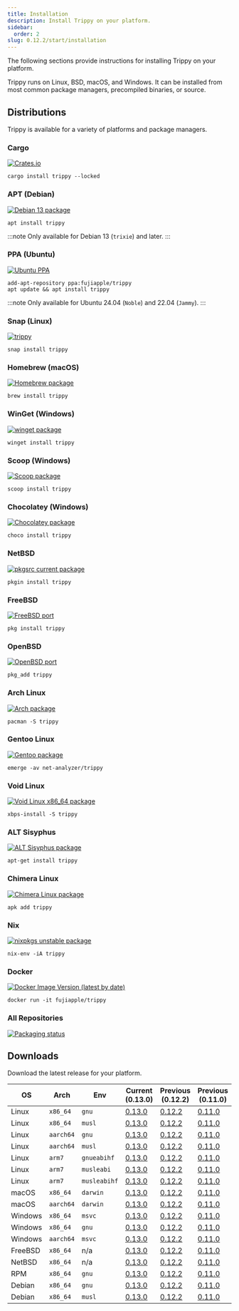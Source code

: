 ```yaml
---
title: Installation
description: Install Trippy on your platform.
sidebar:
  order: 2
slug: 0.12.2/start/installation
---
```


The following sections provide instructions for installing Trippy on your platform.

Trippy runs on Linux, BSD, macOS, and Windows. It can be installed from most common package managers, precompiled
binaries, or source.

## Distributions

Trippy is available for a variety of platforms and package managers.

### Cargo

[![Crates.io](https://img.shields.io/crates/v/trippy)](https://crates.io/crates/trippy/0.13.0)

```shell
cargo install trippy --locked
```

### APT (Debian)

[![Debian 13 package](https://repology.org/badge/version-for-repo/debian_13/trippy.svg)](https://tracker.debian.org/pkg/trippy)

```shell
apt install trippy
```

:::note
Only available for Debian 13 (`trixie`) and later.
:::

### PPA (Ubuntu)

[![Ubuntu PPA](https://img.shields.io/badge/Ubuntu%20PPA-0.13.0-brightgreen)](https://launchpad.net/~fujiapple/+archive/ubuntu/trippy/+packages)

```shell
add-apt-repository ppa:fujiapple/trippy
apt update && apt install trippy
```

:::note
Only available for Ubuntu 24.04 (`Noble`) and 22.04 (`Jammy`).
:::

### Snap (Linux)

[![trippy](https://snapcraft.io/trippy/badge.svg)](https://snapcraft.io/trippy)

```shell
snap install trippy
```

### Homebrew (macOS)

[![Homebrew package](https://repology.org/badge/version-for-repo/homebrew/trippy.svg)](https://formulae.brew.sh/formula/trippy)

```shell
brew install trippy
```

### WinGet (Windows)

[![winget package](https://img.shields.io/badge/WinGet-0.13.0-brightgreen)](https://github.com/microsoft/winget-pkgs/tree/master/manifests/f/FujiApple/Trippy/0.13.0)

```shell
winget install trippy
```

### Scoop (Windows)

[![Scoop package](https://img.shields.io/scoop/v/trippy?style=flat\&labelColor=5c5c5c\&color=%234dc71f)](https://github.com/ScoopInstaller/Main/blob/master/bucket/trippy.json)

```shell
scoop install trippy
```

### Chocolatey (Windows)

[![Chocolatey package](https://repology.org/badge/version-for-repo/chocolatey/trippy.svg)](https://community.chocolatey.org/packages/trippy)

```shell
choco install trippy
```

### NetBSD

[![pkgsrc current package](https://repology.org/badge/version-for-repo/pkgsrc_current/trippy.svg)](https://pkgsrc.se/net/trippy)

```shell
pkgin install trippy
```

### FreeBSD

[![FreeBSD port](https://repology.org/badge/version-for-repo/freebsd/trippy.svg)](https://www.freshports.org/net/trippy/)

```shell
pkg install trippy
```

### OpenBSD

[![OpenBSD port](https://repology.org/badge/version-for-repo/openbsd/trippy.svg)](https://openports.pl/path/net/trippy)

```shell
pkg_add trippy
```

### Arch Linux

[![Arch package](https://repology.org/badge/version-for-repo/arch/trippy.svg)](https://archlinux.org/packages/extra/x86_64/trippy)

```shell
pacman -S trippy
```

### Gentoo Linux

[![Gentoo package](https://repology.org/badge/version-for-repo/gentoo/trippy.svg)](https://packages.gentoo.org/packages/net-analyzer/trippy)

```shell
emerge -av net-analyzer/trippy
```

### Void Linux

[![Void Linux x86\_64 package](https://repology.org/badge/version-for-repo/void_x86_64/trippy.svg)](https://github.com/void-linux/void-packages/tree/master/srcpkgs/trippy)

```shell
xbps-install -S trippy
```

### ALT Sisyphus

[![ALT Sisyphus package](https://repology.org/badge/version-for-repo/altsisyphus/trippy.svg)](https://packages.altlinux.org/en/sisyphus/srpms/trippy/)

```shell
apt-get install trippy
```

### Chimera Linux

[![Chimera Linux package](https://repology.org/badge/version-for-repo/chimera/trippy.svg)](https://github.com/chimera-linux/cports/tree/master/user/trippy)

```shell
apk add trippy
```

### Nix

[![nixpkgs unstable package](https://repology.org/badge/version-for-repo/nix_unstable/trippy.svg)](https://github.com/NixOS/nixpkgs/blob/master/pkgs/by-name/tr/trippy/package.nix)

```shell
nix-env -iA trippy
```

### Docker

[![Docker Image Version (latest by date)](https://img.shields.io/docker/v/fujiapple/trippy)](https://hub.docker.com/r/fujiapple/trippy/)

```shell
docker run -it fujiapple/trippy
```

### All Repositories

[![Packaging status](https://repology.org/badge/vertical-allrepos/trippy.svg)](https://repology.org/project/trippy/versions)

## Downloads

Download the latest release for your platform.

| OS      | Arch      | Env          | Current (0.13.0)                                                                                                              | Previous (0.12.2)                                                                                                             | Previous (0.11.0)                                                                                                             |
| ------- | --------- | ------------ | ----------------------------------------------------------------------------------------------------------------------------- | ----------------------------------------------------------------------------------------------------------------------------- | ----------------------------------------------------------------------------------------------------------------------------- |
| Linux   | `x86_64`  | `gnu`        | [0.13.0](https://github.com/fujiapple852/trippy/releases/download/0.13.0/trippy-0.13.0-x86_64-unknown-linux-gnu.tar.gz)       | [0.12.2](https://github.com/fujiapple852/trippy/releases/download/0.12.2/trippy-0.12.2-x86_64-unknown-linux-gnu.tar.gz)       | [0.11.0](https://github.com/fujiapple852/trippy/releases/download/0.11.0/trippy-0.11.0-x86_64-unknown-linux-gnu.tar.gz)       |
| Linux   | `x86_64`  | `musl`       | [0.13.0](https://github.com/fujiapple852/trippy/releases/download/0.13.0/trippy-0.13.0-x86_64-unknown-linux-musl.tar.gz)      | [0.12.2](https://github.com/fujiapple852/trippy/releases/download/0.12.2/trippy-0.12.2-x86_64-unknown-linux-musl.tar.gz)      | [0.11.0](https://github.com/fujiapple852/trippy/releases/download/0.11.0/trippy-0.11.0-x86_64-unknown-linux-musl.tar.gz)      |
| Linux   | `aarch64` | `gnu`        | [0.13.0](https://github.com/fujiapple852/trippy/releases/download/0.13.0/trippy-0.13.0-aarch64-unknown-linux-gnu.tar.gz)      | [0.12.2](https://github.com/fujiapple852/trippy/releases/download/0.12.2/trippy-0.12.2-aarch64-unknown-linux-gnu.tar.gz)      | [0.11.0](https://github.com/fujiapple852/trippy/releases/download/0.11.0/trippy-0.11.0-aarch64-unknown-linux-gnu.tar.gz)      |
| Linux   | `aarch64` | `musl`       | [0.13.0](https://github.com/fujiapple852/trippy/releases/download/0.13.0/trippy-0.13.0-aarch64-unknown-linux-musl.tar.gz)     | [0.12.2](https://github.com/fujiapple852/trippy/releases/download/0.12.2/trippy-0.12.2-aarch64-unknown-linux-musl.tar.gz)     | [0.11.0](https://github.com/fujiapple852/trippy/releases/download/0.11.0/trippy-0.11.0-aarch64-unknown-linux-musl.tar.gz)     |
| Linux   | `arm7`    | `gnueabihf`  | [0.13.0](https://github.com/fujiapple852/trippy/releases/download/0.13.0/trippy-0.13.0-armv7-unknown-linux-gnueabihf.tar.gz)  | [0.12.2](https://github.com/fujiapple852/trippy/releases/download/0.12.2/trippy-0.12.2-armv7-unknown-linux-gnueabihf.tar.gz)  | [0.11.0](https://github.com/fujiapple852/trippy/releases/download/0.11.0/trippy-0.11.0-armv7-unknown-linux-gnueabihf.tar.gz)  |
| Linux   | `arm7`    | `musleabi`   | [0.13.0](https://github.com/fujiapple852/trippy/releases/download/0.13.0/trippy-0.13.0-armv7-unknown-linux-musleabi.tar.gz)   | [0.12.2](https://github.com/fujiapple852/trippy/releases/download/0.12.2/trippy-0.12.2-armv7-unknown-linux-musleabi.tar.gz)   | [0.11.0](https://github.com/fujiapple852/trippy/releases/download/0.11.0/trippy-0.11.0-armv7-unknown-linux-musleabi.tar.gz)   |
| Linux   | `arm7`    | `musleabihf` | [0.13.0](https://github.com/fujiapple852/trippy/releases/download/0.13.0/trippy-0.13.0-armv7-unknown-linux-musleabihf.tar.gz) | [0.12.2](https://github.com/fujiapple852/trippy/releases/download/0.12.2/trippy-0.12.2-armv7-unknown-linux-musleabihf.tar.gz) | [0.11.0](https://github.com/fujiapple852/trippy/releases/download/0.11.0/trippy-0.11.0-armv7-unknown-linux-musleabihf.tar.gz) |
| macOS   | `x86_64`  | `darwin`     | [0.13.0](https://github.com/fujiapple852/trippy/releases/download/0.13.0/trippy-0.13.0-x86_64-apple-darwin.tar.gz)            | [0.12.2](https://github.com/fujiapple852/trippy/releases/download/0.12.2/trippy-0.12.2-x86_64-apple-darwin.tar.gz)            | [0.11.0](https://github.com/fujiapple852/trippy/releases/download/0.11.0/trippy-0.11.0-x86_64-apple-darwin.tar.gz)            |
| macOS   | `aarch64` | `darwin`     | [0.13.0](https://github.com/fujiapple852/trippy/releases/download/0.13.0/trippy-0.13.0-aarch64-apple-darwin.tar.gz)           | [0.12.2](https://github.com/fujiapple852/trippy/releases/download/0.12.2/trippy-0.12.2-aarch64-apple-darwin.tar.gz)           | [0.11.0](https://github.com/fujiapple852/trippy/releases/download/0.11.0/trippy-0.11.0-aarch64-apple-darwin.tar.gz)           |
| Windows | `x86_64`  | `msvc`       | [0.13.0](https://github.com/fujiapple852/trippy/releases/download/0.13.0/trippy-0.13.0-x86_64-pc-windows-msvc.zip)            | [0.12.2](https://github.com/fujiapple852/trippy/releases/download/0.12.2/trippy-0.12.2-x86_64-pc-windows-msvc.zip)            | [0.11.0](https://github.com/fujiapple852/trippy/releases/download/0.11.0/trippy-0.11.0-x86_64-pc-windows-msvc.zip)            |
| Windows | `x86_64`  | `gnu`        | [0.13.0](https://github.com/fujiapple852/trippy/releases/download/0.13.0/trippy-0.13.0-x86_64-pc-windows-gnu.zip)             | [0.12.2](https://github.com/fujiapple852/trippy/releases/download/0.12.2/trippy-0.12.2-x86_64-pc-windows-gnu.zip)             | [0.11.0](https://github.com/fujiapple852/trippy/releases/download/0.11.0/trippy-0.11.0-x86_64-pc-windows-gnu.zip)             |
| Windows | `aarch64` | `msvc`       | [0.13.0](https://github.com/fujiapple852/trippy/releases/download/0.13.0/trippy-0.13.0-aarch64-pc-windows-msvc.zip)           | [0.12.2](https://github.com/fujiapple852/trippy/releases/download/0.12.2/trippy-0.12.2-aarch64-pc-windows-msvc.zip)           | [0.11.0](https://github.com/fujiapple852/trippy/releases/download/0.11.0/trippy-0.11.0-aarch64-pc-windows-msvc.zip)           |
| FreeBSD | `x86_64`  | n/a          | [0.13.0](https://github.com/fujiapple852/trippy/releases/download/0.13.0/trippy-0.13.0-x86_64-unknown-freebsd.tar.gz)         | [0.12.2](https://github.com/fujiapple852/trippy/releases/download/0.12.2/trippy-0.12.2-x86_64-unknown-freebsd.tar.gz)         | [0.11.0](https://github.com/fujiapple852/trippy/releases/download/0.11.0/trippy-0.11.0-x86_64-unknown-freebsd.tar.gz)         |
| NetBSD  | `x86_64`  | n/a          | [0.13.0](https://github.com/fujiapple852/trippy/releases/download/0.13.0/trippy-0.13.0-x86_64-unknown-netbsd.tar.gz)          | [0.12.2](https://github.com/fujiapple852/trippy/releases/download/0.12.2/trippy-0.12.2-x86_64-unknown-netbsd.tar.gz)          | [0.11.0](https://github.com/fujiapple852/trippy/releases/download/0.11.0/trippy-0.11.0-x86_64-unknown-netbsd.tar.gz)          |
| RPM     | `x86_64`  | `gnu`        | [0.13.0](https://github.com/fujiapple852/trippy/releases/download/0.13.0/trippy-0.13.0-x86_64.rpm)                            | [0.12.2](https://github.com/fujiapple852/trippy/releases/download/0.12.2/trippy-0.12.2-x86_64.rpm)                            | [0.11.0](https://github.com/fujiapple852/trippy/releases/download/0.11.0/trippy-0.11.0-x86_64.rpm)                            |
| Debian  | `x86_64`  | `gnu`        | [0.13.0](https://github.com/fujiapple852/trippy/releases/download/0.13.0/trippy_x86_64-unknown-linux-gnu_0.13.0_amd64.deb)    | [0.12.2](https://github.com/fujiapple852/trippy/releases/download/0.12.2/trippy_x86_64-unknown-linux-gnu_0.12.2_amd64.deb)    | [0.11.0](https://github.com/fujiapple852/trippy/releases/download/0.11.0/trippy_x86_64-unknown-linux-gnu_0.11.0_amd64.deb)    |
| Debian  | `x86_64`  | `musl`       | [0.13.0](https://github.com/fujiapple852/trippy/releases/download/0.13.0/trippy_x86_64-unknown-linux-musl_0.13.0_amd64.deb)   | [0.12.2](https://github.com/fujiapple852/trippy/releases/download/0.12.2/trippy_x86_64-unknown-linux-musl_0.12.2_amd64.deb)   | [0.11.0](https://github.com/fujiapple852/trippy/releases/download/0.11.0/trippy_x86_64-unknown-linux-musl_0.11.0_amd64.deb)   |
